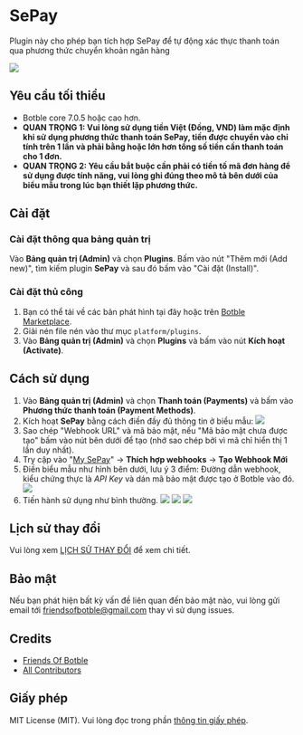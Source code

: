 # SePay

Plugin này cho phép bạn tích hợp SePay để tự động xác thực thanh toán qua phương thức chuyển khoản ngân hàng 

![](./screenshot.png)

## Yêu cầu tối thiểu

-   Botble core 7.0.5 hoặc cao hơn.
- **QUAN TRỌNG 1: Vui lòng sử dụng tiền Việt (Đồng, VND) làm mặc định khi sử dụng phương thức thanh toán SePay, tiền được chuyển vào chỉ tính trên 1 lần và phải bằng hoặc lớn hơn tổng số tiền cần thanh toán cho 1 đơn.**
- **QUAN TRỌNG 2: Yêu cầu bắt buộc cần phải có tiền tố mã đơn hàng để sử dụng được tính năng, vui lòng ghi đúng theo mô tả bên dưới của biểu mẫu trong lúc bạn thiết lặp phương thức.**

## Cài đặt

### Cài đặt thông qua bảng quản trị

Vào **Bảng quản trị (Admin)** và chọn **Plugins**. Bấm vào nút "Thêm mới (Add new)", tìm kiếm plugin **SePay** và sau đó bấm vào "Cài đặt (Install)".

### Cài đặt thủ công

1. Bạn có thể tải về các bản phát hình tại đây hoặc trên [Botble Marketplace](https://marketplace.botble.com/products/friendsofbotble/fob-sepay).
2. Giải nén file nén vào thư mục `platform/plugins`.
3. Vào **Bảng quản trị (Admin)** và chọn **Plugins** và bấm vào nút **Kích hoạt (Activate)**.

## Cách sử dụng

1. Vào **Bảng quản trị (Admin)** và chọn **Thanh toán (Payments)** và bấm vào **Phương thức thanh toán (Payment Methods)**.
2. Kích hoạt **SePay** bằng cách điền đầy đủ thông tin ở biểu mẫu:
   ![](./art/Screenshot_1.png)
3. Sao chép "Webhook URL" và mã bảo mật, nếu "Mã bảo mật chưa được tạo" bấm vào nút bên dưới để tạo (nhớ sao chép bởi vì mã chỉ hiển thị 1 lần duy nhất).
4. Try cập vào "[My SePay](https://my.sepay.vn)" -> **Thích hợp webhooks** -> **Tạo Webhook Mới**
5. Điền biểu mẫu như hình bên dưới, lưu ý 3 điểm: Đường dẫn webhook, kiểu chứng thực là *API Key* và dán mã bảo mật được tạo ở Botble vào đó.
   ![](./art/Screenshot_2.png)
6. Tiến hành sử dụng như bình thường.
   ![](./art/Screenshot_3.png)
   ![](./art/Screenshot_4.png)
   ![](./art/Screenshot_5.png)

## Lịch sử thay đổi

Vui lòng xem [LỊCH SỬ THAY ĐỔI](CHANGELOG.md) để xem chi tiết.

## Bảo mật

Nếu bạn phát hiện bất kỳ vấn đề liên quan đến bảo mật nào, vui lòng gửi email tới friendsofbotble@gmail.com thay vì sử dụng issues.

## Credits

-   [Friends Of Botble](https://github.com/FriendsOfBotble)
-   [All Contributors](../../contributors)

## Giấy phép

MIT License (MIT). Vui lòng đọc trong phần [thông tin giấy phép](LICENSE).
